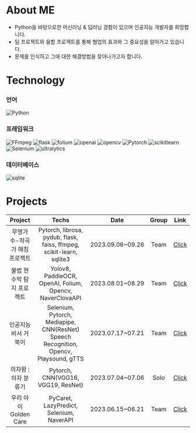 # About ME
- Python을 바탕으로한 머신러닝 & 딥러닝 경험이 있으며 인공지능 개발자를 희망합니다.
- 팀 프로젝트와 융합 프로젝트를 통해 협업의 효과와 그 중요성을 알아가고 있습니다. 
- 문제를 인식하고 그에 대한 해결방법을 찾아나가고자 합니다.

# Technology
### 언어
![Python](https://img.shields.io/badge/Python-3776AB?style=flat&logo=Python&logoColor=white)

### 프레임워크
![FFmpeg](https://img.shields.io/badge/FFmpeg-007808?style=flat&logo=FFmpeg&logoColor=white)
![flask](https://img.shields.io/badge/flask-000000?style=flat&logo=flask&logoColor=white)
![folium](https://img.shields.io/badge/folium-77B829?style=flat&logo=folium&logoColor=white)
![openai](https://img.shields.io/badge/openai-412991?style=flat&logo=openai&logoColor=white)
![opencv](https://img.shields.io/badge/opencv-5C3EE8?style=flat&logo=opencv&logoColor=white)
![Pytorch](https://img.shields.io/badge/Pytorch-EE4C2C?style=flat&logo=Pytorch&logoColor=white)
![scikitlearn](https://img.shields.io/badge/scikitlearn-F7931E?style=flat&logo=scikitlearn&logoColor=white)
![Selenium](https://img.shields.io/badge/Selenium-43B02A?style=flat&logo=Selenium&logoColor=white)
![ultralytics](https://img.shields.io/badge/ultralytics-0099E5?style=flat&logo=ultralytics&logoColor=white)

### 데이터베이스
![sqlite](https://img.shields.io/badge/sqlite-003857?style=flat&logo=sqlite&logoColor=white)

# Projects
|Project|Techs|Date|Group|Link|
|:---:|:---:|:---:|:---:|:---:|
|무명가수-작곡가 매칭 프로젝트|Pytorch, librosa, pydub, flask, faiss, ffmpeg, scikit-learn, sqlite3|2023.09.06~09.26|Team|[Click](https://github.com/isthisteamisthis)|
|불법 현수막 탐지 프로젝트|Yolov8, PaddleOCR, OpenAI, Folium, Opencv, NaverClovaAPI|2023.08.01~08.29|Team|[Click](https://github.com/MTVS-AI/META_Yolo_OCR_ChatGPT_PJT)|
|인공지능 비서 거북이|Selenium, Pytorch, Mediapipe, CNN(ResNet) Speech Recognition, Opencv, Playsound, gTTS|2023.07.17~07.21|Team|[Click](https://github.com/MinSooC/TurtleNeck)|
|의자왕 : 의자 분류기|Pytorch, CNN(VGG16, VGG19, ResNet)|2023.07.04~07.06|Solo|[Click](https://github.com/MinSooC/KingOfChairs)|
|우리 아이 Golden Care|PyCaret, LazyPredict, Selenium, NaverAPI|2023.06.15~06.21|Team|[Click](https://github.com/MinSooC/GoldenCare)|
